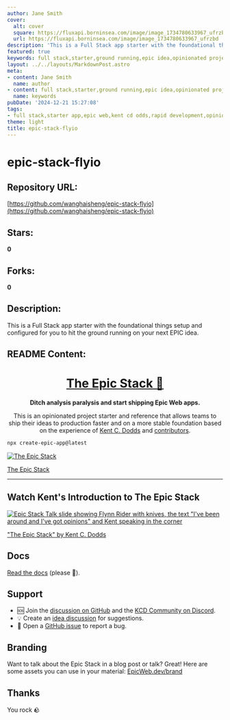 ```yaml
---
author: Jane Smith
cover:
  alt: cover
  square: https://fluxapi.borninsea.com/image/image_1734780633967_ufrzbd
  url: https://fluxapi.borninsea.com/image/image_1734780633967_ufrzbd
description: 'This is a Full Stack app starter with the foundational things setup and configured for you to hit the ground running on your next EPIC idea.'
featured: true
keywords: full stack,starter,ground running,epic idea,opinionated project starter,epic web app,kent c. dodd,contributors,production faster,stable foundation,npx create-epic-app,epicstack,github,discussions,kcd im discord,idea discussion,github issue,branding-assets
layout: ../../layouts/MarkdownPost.astro
meta:
- content: Jane Smith
  name: author
- content: full stack,starter,ground running,epic idea,opinionated project starter,epic web app,kent c. dodd,contributors,production faster,stable foundation,npx create-epic-app,epicstack,github,discussions,kcd im discord,idea discussion,github issue,branding-assets
  name: keywords
pubDate: '2024-12-21 15:27:08'
tags:
- full stack,starter app,epic web,kent cd odds,rapid development,opinionated,production ready,discussion forum,discord community
theme: light
title: epic-stack-flyio
---
```


# epic-stack-flyio

## Repository URL: 
[https://github.com/wanghaisheng/epic-stack-flyio](https://github.com/wanghaisheng/epic-stack-flyio)

## Stars: 
**0**

## Forks: 
**0**

## Description: 
This is a Full Stack app starter with the foundational things setup and configured for you to hit the ground running on your next EPIC idea.

## README Content: 
<div align="center">
  <h1 align="center"><a href="https://www.epicweb.dev/epic-stack">The Epic Stack 🚀</a></h1>
  <strong align="center">
    Ditch analysis paralysis and start shipping Epic Web apps.
  </strong>
  <p>
    This is an opinionated project starter and reference that allows teams to
    ship their ideas to production faster and on a more stable foundation based
    on the experience of <a href="https://kentcdodds.com">Kent C. Dodds</a> and
    <a href="https://github.com/epicweb-dev/epic-stack/graphs/contributors">contributors</a>.
  </p>
</div>

```sh
npx create-epic-app@latest
```

[![The Epic Stack](https://github-production-user-asset-6210df.s3.amazonaws.com/1500684/246885449-1b00286c-aa3d-44b2-9ef2-04f694eb3592.png)](https://www.epicweb.dev/epic-stack)

[The Epic Stack](https://www.epicweb.dev/epic-stack)

<hr />

## Watch Kent's Introduction to The Epic Stack

[![Epic Stack Talk slide showing Flynn Rider with knives, the text "I've been around and I've got opinions" and Kent speaking in the corner](https://github-production-user-asset-6210df.s3.amazonaws.com/1500684/277818553-47158e68-4efc-43ae-a477-9d1670d4217d.png)](https://www.epicweb.dev/talks/the-epic-stack)

["The Epic Stack" by Kent C. Dodds](https://www.epicweb.dev/talks/the-epic-stack)

## Docs

[Read the docs](https://github.com/epicweb-dev/epic-stack/blob/main/docs)
(please 🙏).

## Support

- 🆘 Join the
  [discussion on GitHub](https://github.com/epicweb-dev/epic-stack/discussions)
  and the [KCD Community on Discord](https://kcd.im/discord).
- 💡 Create an
  [idea discussion](https://github.com/epicweb-dev/epic-stack/discussions/new?category=ideas)
  for suggestions.
- 🐛 Open a [GitHub issue](https://github.com/epicweb-dev/epic-stack/issues) to
  report a bug.

## Branding

Want to talk about the Epic Stack in a blog post or talk? Great! Here are some
assets you can use in your material:
[EpicWeb.dev/brand](https://epicweb.dev/brand)

## Thanks

You rock 🪨

